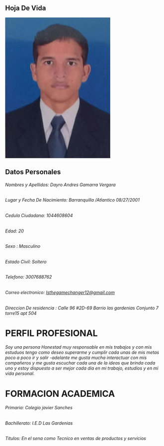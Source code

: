 ## Hoja De Vida ##

![Mi foto](imagenes/dayroga.png)

## Datos Personales
###### Nombres y Apellidos:      Dayro Andres Gamarra Vergara 
###### Lugar y Fecha De Nacimiento:  Barranquilla /Atlantico 08/27/2001
###### Cedula Ciudadana: 1044608604 
###### Edad: 20 
###### Sexo : Masculino 
###### Estado Civil: Soltero
###### Telefono: 3007688762
###### Correo electronico: Isthegamechanger12@gmail.com
###### Direccion De residencia : Calle 96 #2D-69 Barrio las gardenias Conjunto 7 torre15 apt 504
# PERFIL PROFESIONAL
######  Soy  una persona Honestad muy responsable en mis trabajos y con mis estuduos  tengo como deseo superarme y cumplir cada unas de mis metas poco a poco ir y salir -adelante me gusta mucha interactuar con mis compañeros y me gusta escuchar cada una de la ideas que brinda cada uno y estoy dispuesto a ser mejor cada dia en mi trabajo, estudios y en mi vida personal.

# FORMACION ACADEMICA 
###### Primaria: Colegio javier Sanches 
###### Bachillerato: I.E.D Las Gardenias
###### Titulos: En el sena como Tecnico en ventas de productos y servicios 